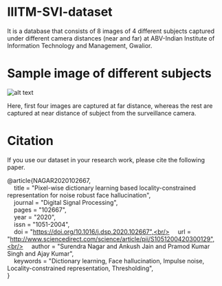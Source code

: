 # IIITM-SVI-dataset
It is a database that consists of 8 images of 4 different subjects captured under different camera distances (near and far) at ABV-Indian Institute of Information Technology and Management, Gwalior.

# Sample image of different subjects

![alt text](https://github.com/ankushjain01/IIITM-CIDMR-SVI-dataset/blob/master/sample.png)

Here, first four images are captured at far distance, whereas the rest are captured at near distance of subject from the surveillance camera.

# Citation
If you use our dataset in your research work, please cite the following paper.

@article{NAGAR2020102667,<br/>
&nbsp;   &nbsp; title = "Pixel-wise dictionary learning based locality-constrained representation for noise robust face hallucination",<br/>
&nbsp;   &nbsp; journal = "Digital Signal Processing",<br/>
&nbsp;   &nbsp; pages = "102667",<br/>
&nbsp;   &nbsp; year = "2020",<br/>
&nbsp;   &nbsp; issn = "1051-2004",<br/>
&nbsp;   &nbsp; doi = "https://doi.org/10.1016/j.dsp.2020.102667",<br/>
&nbsp;   &nbsp; url = "http://www.sciencedirect.com/science/article/pii/S1051200420300129",<br/>
&nbsp;   &nbsp; author = "Surendra Nagar and Ankush Jain and Pramod Kumar Singh and Ajay Kumar",<br/>
&nbsp;   &nbsp; keywords = "Dictionary learning, Face hallucination, Impulse noise, Locality-constrained representation, Thresholding",<br/>
}
